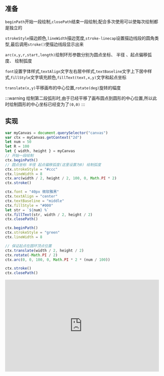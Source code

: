 ## 准备
`beginPath`开始一段绘制,`closePath`结束一段绘制;配合多次使用可以使每次绘制都是独立的

`strokeStyle`描边颜色,`lineWidth`描边宽度,`stroke-linecap`设置描边线段的圆角类型,最后调用`stroke()`使描边线段显示出来

`arc(x,y,r,start,length)`绘制环形参数分别为圆点坐标、 半径 、起点偏移弧度、 绘制弧度

`font`设置字体样式,`textAlign`文字左右居中样式,`textBaseline`文字上下居中样式,`fillStyle`文字填充颜色,`fillText(text,x,y)`文字和起点坐标

`translate(x,y)`平移画布的中心位置,`rotate(deg)`旋转的幅度

:::warning
绘制第二段弧形时,由于已经平移了画布圆点到圆形的中心位置,所以此时绘制圆形的中心坐标已经变为了`(0,0)`
:::

## 实现

```js {27-29}
var myCanvas = document.querySelector("canvas")
var ctx = myCanvas.getContext("2d")
let num = 50
let R = 100
let { width, height } = myCanvas
// 开始一段绘制
ctx.beginPath()
// 圆点坐标 半径 起点偏移弧度(这里设置为0) 绘制弧度
ctx.strokeStyle = "#ccc"
ctx.lineWidth = 8
ctx.arc(width / 2, height / 2, 100, 0, Math.PI * 2)
ctx.stroke()

ctx.font = "40px 微软雅黑"
ctx.textAlign = "center"
ctx.textBaseline = "middle"
ctx.fillStyle = "#000"
let str = `${num} %`
ctx.fillText(str, width / 2, height / 2)
ctx.closePath()

ctx.beginPath()
ctx.strokeStyle = "green"
ctx.lineWidth = 8

// 保证起点在圆环顶点位置
ctx.translate(width / 2, height / 2)
ctx.rotate(-Math.PI / 2)
ctx.arc(0, 0, 100, 0, Math.PI * 2 * (num / 100))

ctx.stroke()
ctx.closePath()

```
<iframe height="300" style="width: 100%;" scrolling="no" title="canvas实现饼图" src="https://codepen.io/weifun1995/embed/rNdNgQm?default-tab=html%2Cresult" frameborder="no" loading="lazy" allowtransparency="true" allowfullscreen="true">
  See the Pen <a href="https://codepen.io/weifun1995/pen/rNdNgQm">
  canvas实现饼图</a> by weifun1995 (<a href="https://codepen.io/weifun1995">@weifun1995</a>)
  on <a href="https://codepen.io">CodePen</a>.
</iframe>